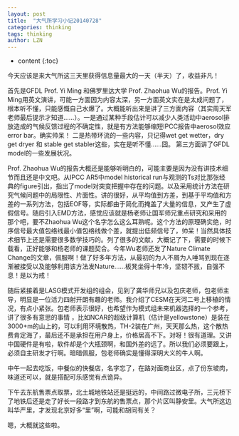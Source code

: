 ```yaml
---
layout: post
title:  "大气所学习小记20140728" 
categories: thinking
tags: thinking
author: LZN
---
```


* content
{:toc}

今天应该是来大气所这三天里获得信息量最大的一天（半天）了，收益非凡！

首先是GFDL Prof. Yi Ming 和佛罗里达大学 Prof. Zhaohua Wu的报告。Prof. Yi Ming用英文演讲，可能一方面因为内容太深，另一方面英文实在是太成问题了，根本听不懂，只能感慨自己水爆了。大概能听出来是讲了三方面内容（其实周天军老师最后提示才知道……）。一是通过某种手段估计可以减少人类活动中aerosol排放造成的气候反馈过程的不确定性，就是有方法能够缩短IPCC报告中aerosol效应error bar。确实帅呆！ 二是热带环流的一些内容，只记得wet get wetter，dry get dryer 和 stable get stabler这些，实在是听不懂……囧。 第三方面讲了GFDL model的一些发展状况。

Prof. Zhaohua Wu的报告大概还是能够听明白的，可能主要是因为没有讲技术细节而且还是中文吧。从IPCC AR5中model historical run与观测的Ts对比那张经典的figure引出，指出了model对突变把握中存在的问题。以及采用统计方法在研究气候问题中的局限性、片面性。讲的很好，从平均值到方差，到基于平均值和方差的一系列方法，包括EOF等，实际都由于简化而掩盖了大量的信息，又产生了虚假信号。随后引入EMD方法，感觉应该就是杨老师让国军师兄重点研究和采用的那个吧，要不Zhaohua Wu这个名字怎么这么耳熟呢。这个方法的原理确实绝，时序信号最大值包络线最小值包络线做个差，就提出低频信号了，帅呆！当然具体技术细节上还是需要很多数学技巧的。列了很多的文献，大概记了下，需要的时候下载看，正好能够和杨老师的课题契合。今年Wu老师还发了Nature Climate Change的文章，佩服啊！做了好多年方法，从最初的为人不屑为人唾骂到现在逐渐被接受以及能够利用该方法发Nature……板凳坐得十年冷，坚韧不拔，自强不息！是以为戒！

随后紧接着是LASG模式开发组的组会，见到了龚华师兄以及包庆老师，包老师主导，明显是一位活力四射开朗有趣的老师。我介绍了CESM在天河二号上移植的情况，有点小紧张。包老师表示很好，也希望作为模式组未来机器选择的一个参考，讲了很多有意思的事情 ，比如NCAR的超级计算机（估计是yellowstone）是装在3000+m的山上的，可以利用环境散热，TH-2装在广州，天天那么热，这个散热费肯定海了，最后还不是承担在用户身上，价格居高不下。对呀！很有道理。又讲中国硬件是有啦，软件却是个大瓶颈啊，和国外差的远了。所以我们必须要跟上，必须自主研发才行啊。暗暗佩服，包老师确实是懂得深明大义的牛人啊。

中午一起去吃饭，中餐似的快餐店，名字忘了，在路对面商业区，点了份东坡肉，味道还可以，就是搭配可乐感觉有点诡异。

下午去东航售票点取票，北土城地铁站还是挺远的，中间路过微电子所，三元桥下了地铁后还是走了好长一段路才到东航的售票点，那个片区叫静安里。大气所这边叫华严里，才发现北京好多“里”啊，可能和胡同有关？

嗯，大概就这些啦。

&nbsp;

